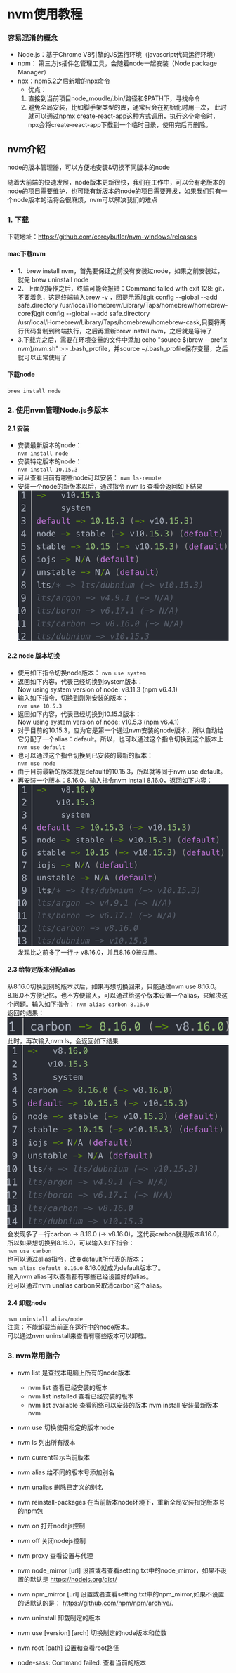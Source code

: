 # nvm使用教程
### 容易混淆的概念
+ Node.js：基于Chrome V8引擎的JS运行环境（javascript代码运行环境）
+ npm： 第三方js插件包管理工具，会随着node一起安装（Node package Manager）
+ npx：npm5.2之后新增的npx命令
  + 优点： 
   1. 直接到当前项目node_moudle/.bin/路径和$PATH下，寻找命令
   2. 避免全局安装，比如脚手架类型的库，通常只会在初始化时用一次，
      此时就可以通过npmx create-react-app这种方式调用，执行这个命令时，
      npx会将create-react-app下载到一个临时目录，使用完后再删除。
## nvm介紹
node的版本管理器，可以方便地安装&切换不同版本的node

随着大前端的快速发展，node版本更新很快，我们在工作中，可以会有老版本的node的项目需要维护，也可能有新版本的node的项目需要开发，如果我们只有一个node版本的话将会很麻烦，nvm可以解决我们的难点

### 1. 下载
下载地址：https://github.com/coreybutler/nvm-windows/releases
#### mac下载nvm
+ 1、brew install nvm，首先要保证之前没有安装过node，如果之前安装过，就先 brew uninstall node
+ 2、上面的操作之后，终端可能会报错：Command failed with exit 128: git，不要着急，这是终端输入brew -v ，回提示添加git config --global --add safe.directory /usr/local/Homebrew/Library/Taps/homebrew/homebrew-core和git config --global --add safe.directory /usr/local/Homebrew/Library/Taps/homebrew/homebrew-cask,只要将两行代码复制到终端执行，之后再重新brew install nvm，之后就是等待了
+ 3.下载完之后，需要在环境变量的文件中添加 echo "source $(brew --prefix nvm)/nvm.sh" >> .bash_profile，并source ~/.bash_profile保存变量，之后就可以正常使用了

#### 下载node
`brew install node`  
### 2. 使用nvm管理Node.js多版本
#### 2.1 安装
+ 安装最新版本的node：  
`nvm install node`
+ 安装特定版本的node：  
`nvm install 10.15.3`
+ 可以查看目前有哪些node可以安装：
`nvm ls-remote`
+ 安装一个node的新版本以后，通过指令 nvm ls 查看会返回如下结果  
![img.png](nvm-ls.png)
#### 2.2 node 版本切换
+ 使用如下指令切换node版本：
`nvm use system`
+ 返回如下内容，代表已经切换到system版本：  
Now using system version of node: v8.11.3 (npm v6.4.1)
+ 输入如下指令，切换到刚刚安装的版本：  
`nvm use 10.5.3`
+ 返回如下内容，代表已经切换到10.15.3版本：  
Now using system version of node: v10.5.3 (npm v6.4.1)
+ 对于目前的10.15.3，应为它是第一个通过nvm安装的node版本，所以自动给它分配了一个alias：default。所以，也可以通过这个指令切换到这个版本上  
`nvm use default`  
+ 也可以通过这个指令切换到已安装的最新的版本：  
`nvm use node`   
+ 由于目前最新的版本就是default的10.15.3，所以就等同于nvm use default。
+ 再安装一个版本：8.16.0。输入指令nvm install 8.16.0，返回如下内容：  
![img.png](nvm-install-spesfic.png)  
发现比之前多了一行-> v8.16.0，并且8.16.0被应用。

#### 2.3 给特定版本分配alias
从8.16.0切换到别的版本以后，如果再想切换回来，只能通过nvm use 8.16.0。8.16.0不方便记忆，也不方便输入，可以通过给这个版本设置一个alias，来解决这个问题。输入如下指令：
`nvm alias carbon 8.16.0`  
返回的结果：
![img.png](nvm-alias-carbon.png)  
此时，再次输入nvm ls，会返回如下结果  
![img.png](carbon-result.png)  
会发现多了一行carbon -> 8.16.0 (-> v8.16.0)，这代表carbon就是版本8.16.0，所以如果想切换到8.16.0，可以输入如下指令：  
`nvm use carbon`  
也可以通过alias指令，改变default所代表的版本：  
`nvm alias default 8.16.0`
8.16.0就成为default版本了。  
输入nvm alias可以查看都有哪些已经设置好的alias。  
还可以通过nvm unalias carbon来取消carbon这个alias。  
#### 2.4 卸载node
`nvm uninstall alias/node `  
注意：不能卸载当前正在运行中的node版本。  
可以通过nvm uninstall来查看有哪些版本可以卸载。
### 3. nvm常用指令
+ nvm list 是查找本电脑上所有的node版本  
  + nvm list 查看已经安装的版本
  + nvm list installed 查看已经安装的版本
  + nvm list available 查看网络可以安装的版本
    nvm install 安装最新版本nvm

+ nvm use 切换使用指定的版本node

+ nvm ls 列出所有版本

+ nvm current显示当前版本

+ nvm alias   给不同的版本号添加别名

+ nvm unalias  删除已定义的别名

+ nvm reinstall-packages  在当前版本node环境下，重新全局安装指定版本号的npm包

+ nvm on 打开nodejs控制

+ nvm off 关闭nodejs控制

+ nvm proxy 查看设置与代理

+ nvm node_mirror [url] 设置或者查看setting.txt中的node_mirror，如果不设置的默认是 https://nodejs.org/dist/
+ nvm npm_mirror [url] 设置或者查看setting.txt中的npm_mirror,如果不设置的话默认的是： https://github.com/npm/npm/archive/.

+ nvm uninstall  卸载制定的版本

+ nvm use [version] [arch] 切换制定的node版本和位数

+ nvm root [path] 设置和查看root路径

+ node-sass: Command failed. 查看当前的版本


